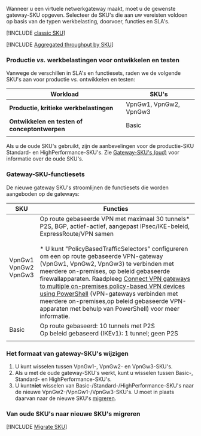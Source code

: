 Wanneer u een virtuele netwerkgateway maakt, moet u de gewenste gateway-SKU opgeven. Selecteer de SKU's die aan uw vereisten voldoen op basis van de typen werkbelasting, doorvoer, functies en SLA's.

[!INCLUDE [classic SKU](./vpn-gateway-classic-sku-support-include.md)]

[!INCLUDE [Aggregated throughput by SKU](./vpn-gateway-table-gwtype-aggtput-include.md)]

###  <a name="workloads"></a>Productie *vs.* werkbelastingen voor ontwikkelen en testen

Vanwege de verschillen in SLA's en functiesets, raden we de volgende SKU's aan voor productie *vs.* ontwikkelen en testen:

| **Workload**                       | **SKU's**               |
| ---                                | ---                    |
| **Productie, kritieke werkbelastingen** | VpnGw1, VpnGw2, VpnGw3 |
| **Ontwikkelen en testen of conceptontwerpen**   | Basic                  |
|                                    |                        |

Als u de oude SKU's gebruikt, zijn de aanbevelingen voor de productie-SKU Standard- en HighPerformance-SKU's. Zie [Gateway-SKU's (oud)](../articles/vpn-gateway/vpn-gateway-about-skus-legacy.md) voor informatie over de oude SKU's.

###  <a name="feature"></a>Gateway-SKU-functiesets

De nieuwe gateway SKU's stroomlijnen de functiesets die worden aangeboden op de gateways:

| **SKU**| **Functies**|
| ---    | ---         |
| VpnGw1<br>VpnGw2<br>VpnGw3|Op route gebaseerde VPN met maximaal 30 tunnels* <br>P2S, BGP, actief-actief, aangepast IPsec/IKE-beleid, ExpressRoute/VPN samen <br><br>* U kunt "PolicyBasedTrafficSelectors" configureren om een op route gebaseerde VPN-gateway (VpnGw1, VpnGw2, VpnGw3) te verbinden met meerdere on-premises, op beleid gebaseerde firewallapparaten. Raadpleeg [Connect VPN gateways to multiple on-premises policy-based VPN devices using PowerShell](../articles/vpn-gateway/vpn-gateway-connect-multiple-policybased-rm-ps.md) (VPN-gateways verbinden met meerdere on-premises,op beleid gebaseerde VPN-apparaten met behulp van PowerShell) voor meer informatie. |
|Basic   | Op route gebaseerd: 10 tunnels met P2S<br>Op beleid gebaseerd (IKEv1): 1 tunnel; geen P2S|
|        |             |

###  <a name="resize"></a>Het formaat van gateway-SKU's wijzigen

1. U kunt wisselen tussen VpnGw1-, VpnGw2- en VpnGw3-SKU's.
2. Als u met de oude gateway-SKU's werkt, kunt u wisselen tussen Basic-, Standard- en HighPerformance-SKU's.
2. U kunt**niet** wisselen van Basic-/Standard-/HighPerformance-SKU's naar de nieuwe VpnGw2-/VpnGw1-/VpnGw3-SKU's. U moet in plaats daarvan naar de nieuwe SKU's [migreren](#migrate).

###  <a name="migrate"></a>Van oude SKU's naar nieuwe SKU's migreren

[!INCLUDE [Migrate SKU](./vpn-gateway-migrate-legacy-sku-include.md)]